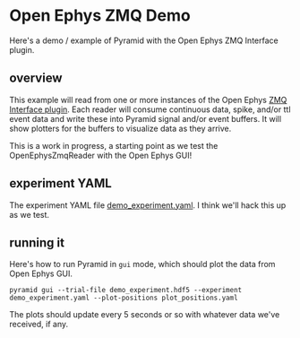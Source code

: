 # Open Ephys ZMQ Demo

Here's a demo / example of Pyramid with the Open Ephys ZMQ Interface plugin.

## overview

This example will read from one or more instances of the Open Ephys [ZMQ Interface plugin](https://open-ephys.github.io/gui-docs/User-Manual/Plugins/ZMQ-Interface.html).
Each reader will consume continuous data, spike, and/or ttl event data and write these into Pyramid signal and/or event buffers.
It will show plotters for the buffers to visualize data as they arrive.

This is a work in progress, a starting point as we test the OpenEphysZmqReader with the Open Ephys GUI!

## experiment YAML

The experiment YAML file [demo_experiment.yaml](demo_experiment.yaml).  I think we'll hack this up as we test.

## running it

Here's how to run Pyramid in `gui` mode, which should plot the data from Open Ephys GUI.

```
pyramid gui --trial-file demo_experiment.hdf5 --experiment demo_experiment.yaml --plot-positions plot_positions.yaml
```

The plots should update every 5 seconds or so with whatever data we've received, if any.
